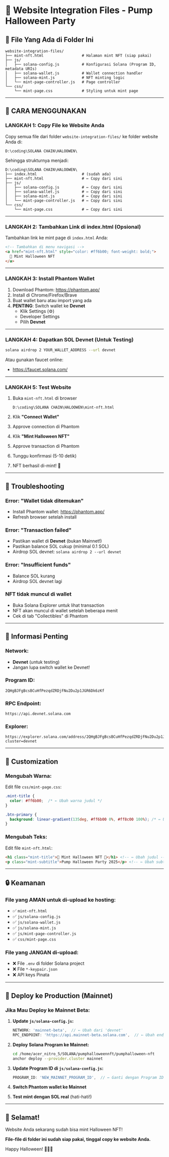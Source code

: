 # 🎃 Website Integration Files - Pump Halloween Party

## 📁 File Yang Ada di Folder Ini

```
website-integration-files/
├── mint-nft.html                 # Halaman mint NFT (siap pakai)
├── js/
│   ├── solana-config.js          # Konfigurasi Solana (Program ID, metadata URIs)
│   ├── solana-wallet.js          # Wallet connection handler
│   ├── solana-mint.js            # NFT minting logic
│   └── mint-page-controller.js   # Page controller
└── css/
    └── mint-page.css             # Styling untuk mint page
```

---

## 🚀 CARA MENGGUNAKAN

### **LANGKAH 1: Copy File ke Website Anda**

Copy semua file dari folder `website-integration-files/` ke folder website Anda di:
```
D:\coding\SOLANA CHAIN\HALOOWEN\
```

Sehingga strukturnya menjadi:
```
D:\coding\SOLANA CHAIN\HALOOWEN\
├── index.html                    # (sudah ada)
├── mint-nft.html                 # ← Copy dari sini
├── js/
│   ├── solana-config.js          # ← Copy dari sini
│   ├── solana-wallet.js          # ← Copy dari sini
│   ├── solana-mint.js            # ← Copy dari sini
│   └── mint-page-controller.js   # ← Copy dari sini
└── css/
    └── mint-page.css             # ← Copy dari sini
```

---

### **LANGKAH 2: Tambahkan Link di index.html (Opsional)**

Tambahkan link ke mint page di `index.html` Anda:

```html
<!-- Tambahkan di menu navigasi -->
<a href="mint-nft.html" style="color: #ff6b00; font-weight: bold;">
  🎃 Mint Halloween NFT
</a>
```

---

### **LANGKAH 3: Install Phantom Wallet**

1. Download Phantom: https://phantom.app/
2. Install di Chrome/Firefox/Brave
3. Buat wallet baru atau import yang ada
4. **PENTING**: Switch wallet ke **Devnet**
   - Klik Settings (⚙️)
   - Developer Settings
   - Pilih **Devnet**

---

### **LANGKAH 4: Dapatkan SOL Devnet (Untuk Testing)**

```bash
solana airdrop 2 YOUR_WALLET_ADDRESS --url devnet
```

Atau gunakan faucet online:
- https://faucet.solana.com/

---

### **LANGKAH 5: Test Website**

1. Buka `mint-nft.html` di browser
   ```
   D:\coding\SOLANA CHAIN\HALOOWEN\mint-nft.html
   ```

2. Klik **"Connect Wallet"**
3. Approve connection di Phantom
4. Klik **"Mint Halloween NFT"**
5. Approve transaction di Phantom
6. Tunggu konfirmasi (5-10 detik)
7. NFT berhasil di-mint! 🎉

---

## 🔧 Troubleshooting

### **Error: "Wallet tidak ditemukan"**
- Install Phantom wallet: https://phantom.app/
- Refresh browser setelah install

### **Error: "Transaction failed"**
- Pastikan wallet di **Devnet** (bukan Mainnet!)
- Pastikan balance SOL cukup (minimal 0.1 SOL)
- Airdrop SOL devnet: `solana airdrop 2 --url devnet`

### **Error: "Insufficient funds"**
- Balance SOL kurang
- Airdrop SOL devnet lagi

### **NFT tidak muncul di wallet**
- Buka Solana Explorer untuk lihat transaction
- NFT akan muncul di wallet setelah beberapa menit
- Cek di tab "Collectibles" di Phantom

---

## 📝 Informasi Penting

### **Network:**
- **Devnet** (untuk testing)
- Jangan lupa switch wallet ke Devnet!

### **Program ID:**
```
2QHgBJFgBcsBCuHfPezqdZRDjFNu2Du2p1JGR6Dk6zKf
```

### **RPC Endpoint:**
```
https://api.devnet.solana.com
```

### **Explorer:**
```
https://explorer.solana.com/address/2QHgBJFgBcsBCuHfPezqdZRDjFNu2Du2p1JGR6Dk6zKf?cluster=devnet
```

---

## 🎨 Customization

### **Mengubah Warna:**
Edit file `css/mint-page.css`:
```css
.mint-title {
  color: #ff6b00;  /* ← Ubah warna judul */
}

.btn-primary {
  background: linear-gradient(135deg, #ff6b00 0%, #ff8c00 100%); /* ← Ubah warna tombol */
}
```

### **Mengubah Teks:**
Edit file `mint-nft.html`:
```html
<h1 class="mint-title">🎃 Mint Halloween NFT 🎃</h1> <!-- ← Ubah judul -->
<p class="mint-subtitle">Pump Halloween Party 2025</p> <!-- ← Ubah subtitle -->
```

---

## 🔒 Keamanan

### **File yang AMAN untuk di-upload ke hosting:**
- ✅ `mint-nft.html`
- ✅ `js/solana-config.js`
- ✅ `js/solana-wallet.js`
- ✅ `js/solana-mint.js`
- ✅ `js/mint-page-controller.js`
- ✅ `css/mint-page.css`

### **File yang JANGAN di-upload:**
- ❌ File `.env` di folder Solana project
- ❌ File `*-keypair.json`
- ❌ API keys Pinata

---

## 🚢 Deploy ke Production (Mainnet)

### **Jika Mau Deploy ke Mainnet Beta:**

1. **Update `js/solana-config.js`:**
   ```javascript
   NETWORK: 'mainnet-beta',  // ← Ubah dari 'devnet'
   RPC_ENDPOINT: 'https://api.mainnet-beta.solana.com',  // ← Ubah endpoint
   ```

2. **Deploy Solana Program ke Mainnet:**
   ```bash
   cd /home/acer_nitro_5/SOLANA/pumphalloweennft/pumphalloween-nft
   anchor deploy --provider.cluster mainnet
   ```

3. **Update Program ID di `js/solana-config.js`:**
   ```javascript
   PROGRAM_ID: 'NEW_MAINNET_PROGRAM_ID',  // ← Ganti dengan Program ID mainnet
   ```

4. **Switch Phantom wallet ke Mainnet**

5. **Test mint dengan SOL real** (hati-hati!)

---

## 🎃 Selamat!

Website Anda sekarang sudah bisa mint Halloween NFT!

**File-file di folder ini sudah siap pakai, tinggal copy ke website Anda.**

Happy Halloween! 👻🦇🎃
